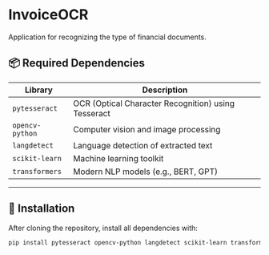 # InvoiceOCR

Application for recognizing the type of financial documents.

## 📦 Required Dependencies

| Library           | Description                                         |
|-------------------|-----------------------------------------------------|
| `pytesseract`     | OCR (Optical Character Recognition) using Tesseract |
| `opencv-python`   | Computer vision and image processing                |
| `langdetect`      | Language detection of extracted text                |
| `scikit-learn`    | Machine learning toolkit                            |
| `transformers`    | Modern NLP models (e.g., BERT, GPT)                 |


---

## 🚀 Installation

After cloning the repository, install all dependencies with:

```bash
pip install pytesseract opencv-python langdetect scikit-learn transformers



